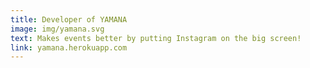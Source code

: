 ```yaml
---
title: Developer of YAMANA
image: img/yamana.svg
text: Makes events better by putting Instagram on the big screen!
link: yamana.herokuapp.com
---
```

